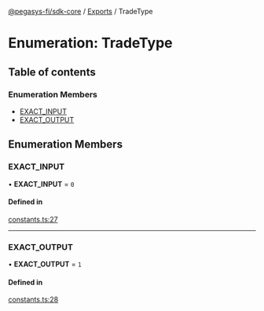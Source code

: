 [@pegasys-fi/sdk-core](../README.md) / [Exports](../modules.md) / TradeType

# Enumeration: TradeType

## Table of contents

### Enumeration Members

- [EXACT\_INPUT](TradeType.md#exact_input)
- [EXACT\_OUTPUT](TradeType.md#exact_output)

## Enumeration Members

### EXACT\_INPUT

• **EXACT\_INPUT** = ``0``

#### Defined in

[constants.ts:27](https://github.com/Pegasys-fi/sdk-core/blob/9997e88/src/constants.ts#L27)

___

### EXACT\_OUTPUT

• **EXACT\_OUTPUT** = ``1``

#### Defined in

[constants.ts:28](https://github.com/Pegasys-fi/sdk-core/blob/9997e88/src/constants.ts#L28)
